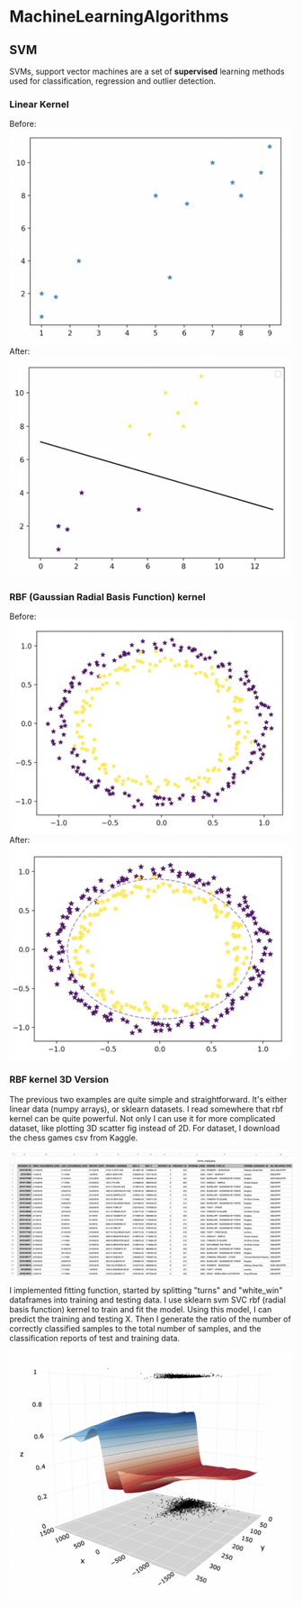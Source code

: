 # MachineLearningAlgorithms

## SVM
SVMs, support vector machines are a set of **supervised** learning methods used for classification, regression and outlier detection. 

### Linear Kernel
Before:
![Screenshots](screenshots/LinearSVM-before.png)
After:
![Screenshots](screenshots/LinearSVM-after.png)

### RBF (Gaussian Radial Basis Function) kernel 
Before:
![Screenshots](screenshots/RbfSVM-before.png)
After:
![Screenshots](screenshots/RbfSVM-after.png)

### RBF kernel 3D Version
The previous two examples are quite simple and straightforward. It's either linear data (numpy arrays), or sklearn datasets.
I read somewhere that rbf kernel can be quite powerful. Not only I can use it for more complicated dataset, like plotting 3D scatter fig instead of 2D.
For dataset, I download the chess games csv from Kaggle.

![Screenshots](screenshots/Kaggle-Chess-Game.png)

I implemented fitting function, started by splitting "turns" and "white_win" dataframes into training and testing data. 
I use sklearn svm SVC rbf (radial basis function) kernel to train and fit the model. Using this model, I can predict the training and testing X. 
Then I generate the ratio of the number of correctly classified samples to the total number of samples, and the classification reports of test and training data.

![Screenshots](screenshots/Rbf3DSVM.png)
